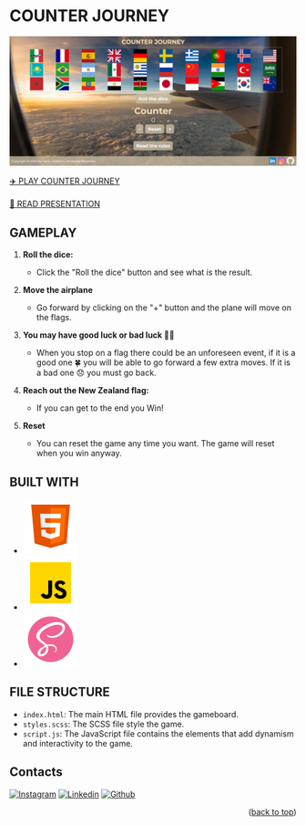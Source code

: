 <a name="readme-top"></a>

# COUNTER JOURNEY

<a href="https://counterjourney.netlify.app/"><img src="assets/img/readme-img/counterJourney.png"></a>

<a href="https://counterjourney.netlify.app/">✈️ PLAY COUNTER JOURNEY</a><br><br>
<a href="">📜 READ PRESENTATION </a>

## GAMEPLAY

1. **Roll the dice:**
   - Click the "Roll the dice" button and see what is the result.

2. **Move the airplane**
   - Go forward by clicking on the "+" button and the plane will move on the flags.

3. **You may have good luck or bad luck 🤞🏼**
   - When you stop on a flag there could be an unforeseen event, if it is a good one 🍀 you will be able to go forward a few extra moves. If it is a bad one 😞 you must go back. 

4. **Reach out the New Zealand flag:**
   - If you can get to the end you Win!

5. **Reset**
   - You can reset the game any time you want. The game will reset when you win anyway.

## BUILT WITH

- **<img src="assets/img/readme-img/icons8-html-logo (1).svg">** 
- **<img src="assets/img/readme-img/icons8-javascript.svg">** 
- **<img src="assets/img/readme-img/icons8-sass-avatar.svg">** 

## FILE STRUCTURE

- `index.html`: The main HTML file provides the gameboard.
- `styles.scss`: The SCSS file style the game.
- `script.js`: The JavaScript file contains the elements that add dynamism and interactivity to the game.

## Contacts

[![Instagram](https://skillicons.dev/icons?i=instagram)](https://www.linkedin.com/in/fabio-tedesco-3bb865251/) 
[![Linkedin](https://skillicons.dev/icons?i=linkedin)](https://www.instagram.com/fabioo_pueblo/) 
[![Github](https://skillicons.dev/icons?i=github)](https://github.com/FabioTedesco?tab=repositories)

<p align="right">(<a href="#readme-top">back to top</a>)</p>